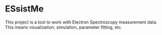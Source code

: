 # ESsistMe
This project is a tool to work with Electron Spectroscopy measurement data.
This means visualization, simulation, parameter fitting, etc.

